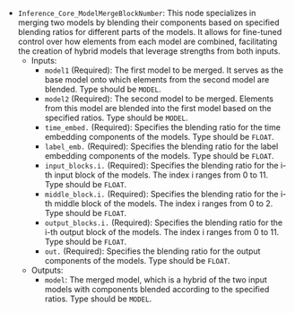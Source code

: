 - `Inference_Core_ModelMergeBlockNumber`: This node specializes in merging two models by blending their components based on specified blending ratios for different parts of the models. It allows for fine-tuned control over how elements from each model are combined, facilitating the creation of hybrid models that leverage strengths from both inputs.
    - Inputs:
        - `model1` (Required): The first model to be merged. It serves as the base model onto which elements from the second model are blended. Type should be `MODEL`.
        - `model2` (Required): The second model to be merged. Elements from this model are blended into the first model based on the specified ratios. Type should be `MODEL`.
        - `time_embed.` (Required): Specifies the blending ratio for the time embedding components of the models. Type should be `FLOAT`.
        - `label_emb.` (Required): Specifies the blending ratio for the label embedding components of the models. Type should be `FLOAT`.
        - `input_blocks.i.` (Required): Specifies the blending ratio for the i-th input block of the models. The index i ranges from 0 to 11. Type should be `FLOAT`.
        - `middle_block.i.` (Required): Specifies the blending ratio for the i-th middle block of the models. The index i ranges from 0 to 2. Type should be `FLOAT`.
        - `output_blocks.i.` (Required): Specifies the blending ratio for the i-th output block of the models. The index i ranges from 0 to 11. Type should be `FLOAT`.
        - `out.` (Required): Specifies the blending ratio for the output components of the models. Type should be `FLOAT`.
    - Outputs:
        - `model`: The merged model, which is a hybrid of the two input models with components blended according to the specified ratios. Type should be `MODEL`.

